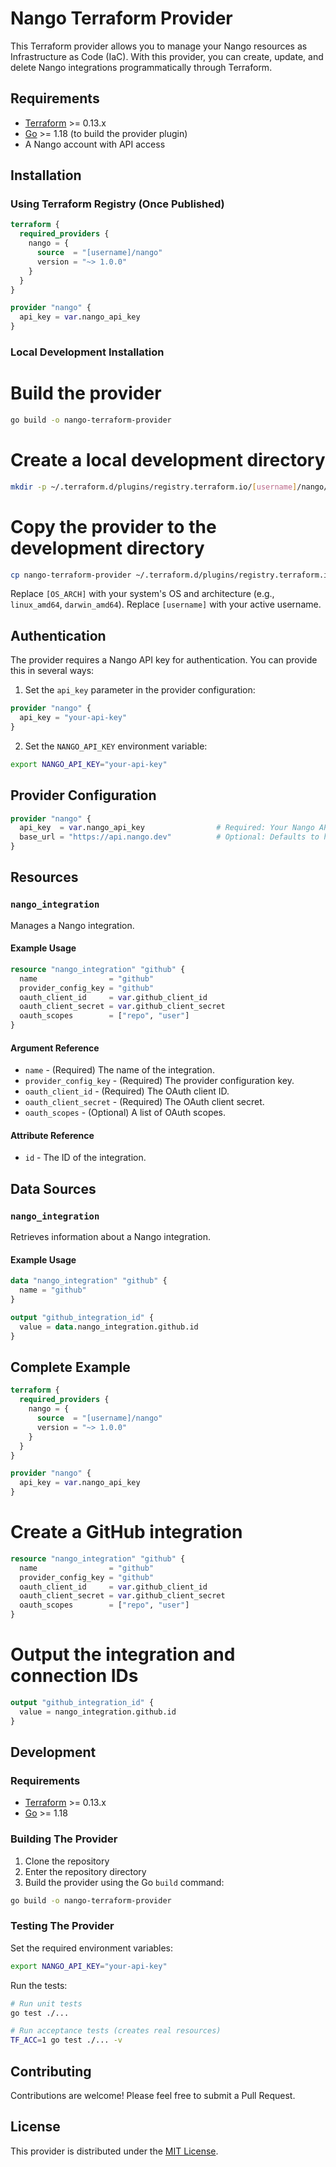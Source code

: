 # Nango Terraform Provider

This Terraform provider allows you to manage your Nango resources as Infrastructure as Code (IaC). With this provider, you can create, update, and delete Nango integrations programmatically through Terraform.

## Requirements

- [Terraform](https://www.terraform.io/downloads.html) >= 0.13.x
- [Go](https://golang.org/doc/install) >= 1.18 (to build the provider plugin)
- A Nango account with API access

## Installation

### Using Terraform Registry (Once Published)
```terraform
terraform {
  required_providers {
    nango = {
      source  = "[username]/nango"
      version = "~> 1.0.0"
    }
  }
}

provider "nango" {
  api_key = var.nango_api_key
}
```
### Local Development Installation

# Build the provider
```bash
go build -o nango-terraform-provider
```

# Create a local development directory
```bash
mkdir -p ~/.terraform.d/plugins/registry.terraform.io/[username]/nango/1.0.0/[OS_ARCH]
```

# Copy the provider to the development directory
```bash
cp nango-terraform-provider ~/.terraform.d/plugins/registry.terraform.io/[username]/nango/1.0.0/[OS_ARCH]/nango-terraform-provider_v1.0.0
```
Replace `[OS_ARCH]` with your system's OS and architecture (e.g., `linux_amd64`, `darwin_amd64`).
Replace `[username]` with your active username.

## Authentication

The provider requires a Nango API key for authentication. You can provide this in several ways:

1. Set the `api_key` parameter in the provider configuration:
```terraform
provider "nango" {
  api_key = "your-api-key"
}
```

2. Set the `NANGO_API_KEY` environment variable:
```bash
export NANGO_API_KEY="your-api-key"
```

## Provider Configuration
```terraform  
provider "nango" {
  api_key  = var.nango_api_key                # Required: Your Nango API key
  base_url = "https://api.nango.dev"          # Optional: Defaults to https://api.nango.dev
}
```

## Resources

### `nango_integration`

Manages a Nango integration.

#### Example Usage
```terraform
resource "nango_integration" "github" {
  name                = "github"
  provider_config_key = "github"
  oauth_client_id     = var.github_client_id
  oauth_client_secret = var.github_client_secret
  oauth_scopes        = ["repo", "user"]
}
```
#### Argument Reference

* `name` - (Required) The name of the integration.
* `provider_config_key` - (Required) The provider configuration key.
* `oauth_client_id` - (Required) The OAuth client ID.
* `oauth_client_secret` - (Required) The OAuth client secret.
* `oauth_scopes` - (Optional) A list of OAuth scopes.

#### Attribute Reference

* `id` - The ID of the integration.

## Data Sources

### `nango_integration`

Retrieves information about a Nango integration.

#### Example Usage
```terraform
data "nango_integration" "github" {
  name = "github"
}
```

```terraform    
output "github_integration_id" {
  value = data.nango_integration.github.id
}
```

## Complete Example
```terraform
terraform {
  required_providers {
    nango = {
      source  = "[username]/nango"
      version = "~> 1.0.0"
    }
  }
}

provider "nango" {
  api_key = var.nango_api_key
}
```
# Create a GitHub integration
```terraform
resource "nango_integration" "github" {
  name                = "github"
  provider_config_key = "github"
  oauth_client_id     = var.github_client_id
  oauth_client_secret = var.github_client_secret
  oauth_scopes        = ["repo", "user"]
}
```

# Output the integration and connection IDs
```terraform
output "github_integration_id" {
  value = nango_integration.github.id
}
```
## Development

### Requirements

- [Terraform](https://www.terraform.io/downloads.html) >= 0.13.x
- [Go](https://golang.org/doc/install) >= 1.18

### Building The Provider

1. Clone the repository
2. Enter the repository directory
3. Build the provider using the Go `build` command:
```bash
go build -o nango-terraform-provider
```

### Testing The Provider

Set the required environment variables:
```bash
export NANGO_API_KEY="your-api-key"
```

Run the tests:
```bash 
# Run unit tests
go test ./...

# Run acceptance tests (creates real resources)
TF_ACC=1 go test ./... -v
```

## Contributing

Contributions are welcome! Please feel free to submit a Pull Request.

## License

This provider is distributed under the [MIT License](LICENSE).
